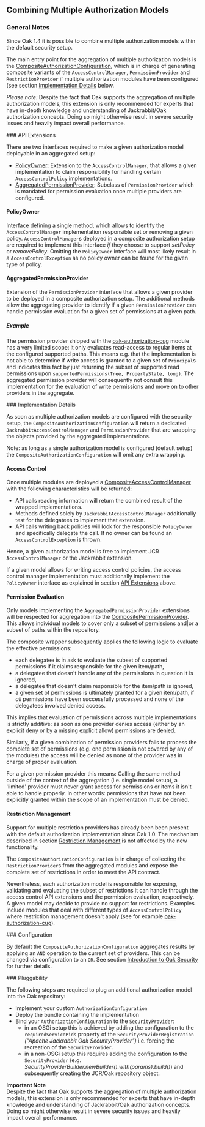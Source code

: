 <!--
   Licensed to the Apache Software Foundation (ASF) under one or more
   contributor license agreements.  See the NOTICE file distributed with
   this work for additional information regarding copyright ownership.
   The ASF licenses this file to You under the Apache License, Version 2.0
   (the "License"); you may not use this file except in compliance with
   the License.  You may obtain a copy of the License at

       http://www.apache.org/licenses/LICENSE-2.0

   Unless required by applicable law or agreed to in writing, software
   distributed under the License is distributed on an "AS IS" BASIS,
   WITHOUT WARRANTIES OR CONDITIONS OF ANY KIND, either express or implied.
   See the License for the specific language governing permissions and
   limitations under the License.
-->

Combining Multiple Authorization Models
--------------------------------------------------------------------------------

### General Notes

Since Oak 1.4 it is possible to combine multiple authorization models within the
default security setup.

The main entry point for the aggregation of multiple authorization models is the
[CompositeAuthorizationConfiguration], which is in charge of generating composite 
variants of the `AccessControlManager`, `PermissionProvider` and `RestrictionProvider` 
if multiple authorization modules have been configured (see section [Implementation Details](#details) below.

_Please note:_
Despite the fact that Oak supports the aggregation of multiple authorization 
models, this extension is only recommended for experts that have in-depth
knowledge and understanding of Jackrabbit/Oak authorization concepts. Doing so 
might otherwise result in severe security issues and heavily impact overall performance.

<a name="api_extensions"/>
### API Extensions

There are two interfaces required to make a given authorization model deployable 
in an aggregated setup:

- [PolicyOwner]: Extension to the `AccessControlManager`, that allows a given implementation to claim responsibility for handling certain `AccessControlPolicy` implementations.
- [AggregatedPermissionProvider]: Subclass of `PermissionProvider` which is mandated for permission evaluation once multiple providers are configured.

#### PolicyOwner

Interface defining a single method, which allows to identify the `AccessControlManager` 
implementation responsible set or removing a given policy. `AccessControlManager`s 
deployed in a composite authorization setup are required to implement this interface 
_if_ they choose to support _setPolicy_ or _removePolicy_. Omitting the `PolicyOwner` 
interface will most likely result in a `AccessControlException` as no policy owner 
can be found for the given type of policy.

#### AggregatedPermissionProvider

Extension of the `PermissionProvider` interface that allows a given provider to 
be deployed in a composite authorization setup. The additional methods allow the 
aggregating provider to identify if a given `PermissionProvider` can handle permission 
evaluation for a given set of permissions at a given path.

##### Example

The permission provider shipped with the [oak-authorization-cug](cug.html#details) module 
has a very limited scope: it only evaluates read-access to regular items at the 
configured supported paths. This means e.g. that the implementation is not able to 
determine if write access is granted to a given set of `Principal`s and indicates 
this fact by just returning the subset of supported read permissions upon 
`supportedPermissions(Tree, PropertyState, long)`. The aggregated permission provider 
will consequently not consult this implementation for the evaluation of write 
permissions and move on to other providers in the aggregate.

<a name="details"/>
### Implementation Details

As soon as multiple authorization models are configured with the security setup, 
the `CompositeAuthorizationConfiguration` will return a dedicated `JackrabbitAccessControlManager` 
and `PermissionProvider` that are wrapping the objects provided by the aggregated 
implementations.

Note: as long as a single authorization model is configured (default setup) the 
`CompositeAuthorizationConfiguration` will omit any extra wrapping.

#### Access Control

Once multiple modules are deployed a [CompositeAccessControlManager] with the following 
characteristics will be returned:

- API calls reading information will return the combined result of the wrapped implementations. 
- Methods defined solely by `JackrabbitAccessControlManager` additionally test for the delegatees to implement that extension.
- API calls writing back policies will look for the responsible `PolicyOwner` and specifically delegate the call. If no owner can be found an `AccessControlException` is thrown. 

Hence, a given authorization model is free to implement JCR `AccessControlManager` 
or the Jackrabbit extension.

If a given model allows for writing access control policies, the access control manager
implementation must additionally implement the `PolicyOwner` interface as explained in 
section [API Extensions](#api_extensions) above.

#### Permission Evaluation

Only models implementing the `AggregatedPermissionProvider` extensions will be 
respected for aggregation into the [CompositePermissionProvider]. This allows 
individual models to cover only a subset of permissions and|or a subset of paths 
within the repository.

The composite wrapper subsequently applies the following logic to evaluate the 
effective permissions:

- each delegatee is in ask to evaluate the subset of supported permissions if it 
  claims responsible for the given item/path,
- a delegatee that doesn't handle any of the permissions in question it is ignored,
- a delegatee that doesn't claim responsible for the item/path is ignored,
- a given set of permissions is ultimately granted for a given item/path, if _all_ 
  permissions have been successfully processed and none of the delegatees involved 
  denied access.
  
This implies that evaluation of permissions across multiple implementations is 
strictly additive: as soon as one provider denies access (either by an explicit 
deny or by a missing explicit allow) permissions are denied.

Similarly, if a given combination of permission providers fails to process the 
complete set of permissions (e.g. one permission is not covered by any of the modules) 
the access will be denied as none of the provider was in charge of proper evaluation.

For a given permission provider this means: Calling the same method outside of 
the context of the aggregation (i.e. single model setup), a 'limited' provider must 
never grant access for permissions or items it isn't able to handle properly. 
In other words: permissions that have not been explicitly granted within the scope 
of an implementation must be denied.

#### Restriction Management

Support for multiple restriction providers has already been been present with the 
default authorization implementation since Oak 1.0. The mechanism described in 
section [Restriction Management](restriction.html) is not affected by the new functionality.

The `CompositeAuthorizationConfiguration` is in charge of collecting 
the `RestrictionProvider`s from the aggregated modules and expose the complete 
set of restrictions in order to meet the API contract. 

Nevertheless, each authorization model is responsible for exposing, validating and 
evaluating the subset of restrictions it can handle through the access control API 
extensions and the permission evaluation, respectively. A given model may decide to 
provide no support for restrictions. Examples include modules that deal with different 
types of `AccessControlPolicy` where restriction management doesn't apply (see for example [oak-authorization-cug](cug.html#details)).
               
<a name="configuration"/>
### Configuration

By default the `CompositeAuthorizationConfiguration` aggregates results by applying an `AND` operation to the current set of providers.
This can be changed via configuration to an `OR`. See section [Introduction to Oak Security](../../introduction.html#configuration) for further details.

<a name="pluggability"/>
### Pluggability

The following steps are required to plug an additional authorization model into 
the Oak repository:

- Implement your custom `AuthorizationConfiguration`
- Deploy the bundle containing the implementation
- Bind your `AuthorizationConfiguration` to the `SecurityProvider`:
    - in an OSGi setup this is achieved by adding the configuration to the 
      `requiredServicePids` property of the `SecurityProviderRegistration` _("Apache Jackrabbit Oak SecurityProvider")_ 
      i.e. forcing the recreation of the `SecurityProvider`.
    - in a non-OSGi setup this requires adding the configuration 
      to the `SecurityProvider` (e.g. _SecurityProviderBuilder.newBuilder().with(params).build()_)
      and subsequently creating the JCR/Oak repository object.

**Important Note**  
Despite the fact that Oak supports the aggregation of multiple authorization 
models, this extension is only recommended for experts that have in-depth
knowledge and understanding of Jackrabbit/Oak authorization concepts. Doing so 
might otherwise result in severe security issues and heavily impact overall performance.

<!-- hidden references -->
[PolicyOwner]: /oak/docs/apidocs/org/apache/jackrabbit/oak/spi/security/authorization/accesscontrol/PolicyOwner.html
[AggregatedPermissionProvider]: /oak/docs/apidocs/org/apache/jackrabbit/oak/spi/security/authorization/permission/AggregatedPermissionProvider.html
[CompositeAuthorizationConfiguration]: http://svn.apache.org/repos/asf/jackrabbit/oak/trunk/oak-core/src/main/java/org/apache/jackrabbit/oak/security/authorization/composite/CompositeAuthorizationConfiguration.java
[CompositeAccessControlManager]: http://svn.apache.org/repos/asf/jackrabbit/oak/trunk/oak-core/src/main/java/org/apache/jackrabbit/oak/security/authorization/composite/CompositeAccessControlManager.java
[CompositePermissionProvider]: http://svn.apache.org/repos/asf/jackrabbit/oak/trunk/oak-core/src/main/java/org/apache/jackrabbit/oak/security/authorization/composite/CompositePermissionProvider.java